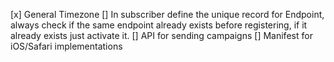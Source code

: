 [x] General Timezone
[] In subscriber define the unique record for Endpoint, always check if the same endpoint already exists before registering, if it already exists just activate it.
[] API for sending campaigns
[] Manifest for iOS/Safari implementations